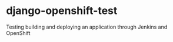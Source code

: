 # django-openshift-test
Testing building and deploying an application through Jenkins and OpenShift
